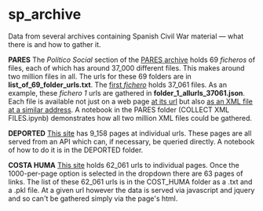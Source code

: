 # sp_archive
Data from several archives containing Spanish Civil War material — what there is and how to gather it.

**PARES**
The *Político Social* section of the [PARES archive](http://pares.mcu.es/ParesBusquedas20/catalogo/contiene/7321975) holds 69 *ficheros* of files, each of which has around 37_000 different files. This makes around two million files in all. The urls for these 69 folders are in **list_of_69_folder_urls.txt**. The [first *fichero*](http://pares.mcu.es/ParesBusquedas20/catalogo/contiene/7523902) holds 37_061 files. As an example, these *fichero 1* urls are gathered in **folder_1_allurls_37061.json**. Each file is available not just on a web page [at its url](http://pares.mcu.es/ParesBusquedas20/catalogo/description/12223783) but also [as an XML file at a similar address](http://pares.mcu.es/ParesBusquedas20/catalogo/description/exportEAD/12223783). A notebook in the PARES folder (COLLECT XML FILES.ipynb) demonstrates how all two million XML files could be gathered.


**DEPORTED**
[This site](https://banc.memoria.gencat.cat/ca/app/#/results/deportats?) has 9_158 pages at individual urls. These pages are all served from an API which can, if necessary, be queried directly. A notebook of how to do it is in the DEPORTED folder.


**COSTA HUMA**
[This site](https://dedalo4.bancmemorial.extranet.gencat.cat/web_mdcat_cost_huma/) holds 62_061 urls to individual pages. Once the 1000-per-page option is selected in the dropdown there are 63 pages of links. The list of these 62_061 urls is in the COST_HUMA folder as a .txt and a .pkl file. At a given url however the data is served via javascript and jquery and so can't be gathered simply via the page's html.
